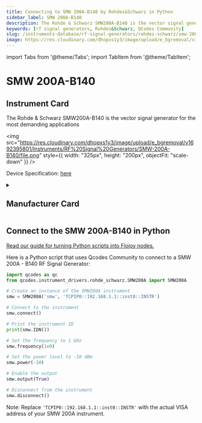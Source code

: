 ```yaml
---
title: Connecting to SMW 200A-B140 by Rohdes&Schwarz in Python
sidebar_label: SMW 200A-B140
description: The Rohde & Schwarz SMW200A-B140 is the vector signal generator for the most demanding applications
keywords: [rf signal generators, Rohdes&Schwarz, QCodes Community]
slug: /instruments-database/rf-signal-generators/rohdes-schwarz/smw-200a-b140
image: https://res.cloudinary.com/dhopxs1y3/image/upload/e_bgremoval/v1692395801/Instruments/RF%20Signal%20Generators/SMW-200A-B140/file.png
---
```


import Tabs from '@theme/Tabs';
import TabItem from '@theme/TabItem';

# SMW 200A-B140

## Instrument Card

<div className="flex">

<div>

The Rohde & Schwarz SMW200A-B140 is the vector signal generator for the most demanding applications

</div>

<img src="https://res.cloudinary.com/dhopxs1y3/image/upload/e_bgremoval/v1692395801/Instruments/RF%20Signal%20Generators/SMW-200A-B140/file.png" style={{ width: "325px", height: "200px", objectFit: "scale-down" }} />

</div>

<div className="flex text-center">

<p>Device Specification: <a target="\_blank" href="/instruments-database/all-instruments/">here</a></p>

</div>

<details style={{ marginTop: "15px"}}>
<summary><h2>Manufacturer Card</h2></summary>

<img src="https://res.cloudinary.com/dhopxs1y3/image/upload/v1692806194/Instruments/Vendor%20Logos/RohdeSchwarz.png" style={{ width: "100%", height: "170px",objectFit: "scale-down" }} />

Rohde & Schwarz GmbH & Co KG is an international electronics group specializing in the fields of electronic test equipment, broadcast & media, cybersecurity, radiomonitoring and radiolocation, and radiocommunication.

<ul>
  <li>Headquarters: Munich, Germany</li>
  <li>Yearly Revenue (millions, USD): 2500.0</li>
  <li>Vendor Website: <a href="https://www.rohde-schwarz.com/ca/home_48230.html">here</a></li>
</ul>
</details>

## Connect to the SMW 200A-B140 in Python

[Read our guide for turning Python scripts into Flojoy nodes.](https://docs.flojoy.ai/custom-nodes/creating-custom-node/)
<Tabs>
<TabItem value="QCodes Community" label="QCodes Community">

Here is a Python script that uses Qcodes Community to connect to a SMW 200A - B140 RF Signal Generator:

```python
import qcodes as qc
from qcodes.instrument_drivers.rohde_schwarz.SMW200A import SMW200A

# Create an instance of the SMW200A instrument
smw = SMW200A('smw', 'TCPIP0::192.168.1.1::inst0::INSTR')

# Connect to the instrument
smw.connect()

# Print the instrument ID
print(smw.IDN())

# Set the frequency to 1 GHz
smw.frequency(1e9)

# Set the power level to -10 dBm
smw.power(-10)

# Enable the output
smw.output(True)

# Disconnect from the instrument
smw.disconnect()
```

Note: Replace `'TCPIP0::192.168.1.1::inst0::INSTR'` with the actual VISA address of your SMW 200A instrument.

</TabItem>
</Tabs>